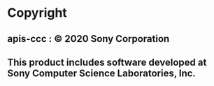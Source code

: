 # Copyright
## apis-ccc : © 2020 Sony Corporation 
## This product includes software developed at Sony Computer Science Laboratories, Inc.
